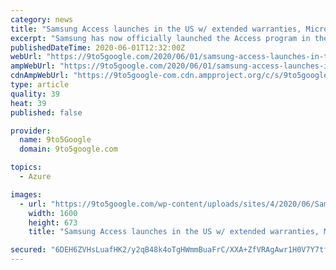 ```yaml
---
category: news
title: "Samsung Access launches in the US w/ extended warranties, Microsoft 365, more"
excerpt: "Samsung has now officially launched the Access program in the United States, which gives you added protection and benefits such as Microsoft 365."
publishedDateTime: 2020-06-01T12:32:00Z
webUrl: "https://9to5google.com/2020/06/01/samsung-access-launches-in-the-us-w-extended-warranties-microsoft-365-more/"
ampWebUrl: "https://9to5google.com/2020/06/01/samsung-access-launches-in-the-us-w-extended-warranties-microsoft-365-more/amp/"
cdnAmpWebUrl: "https://9to5google-com.cdn.ampproject.org/c/s/9to5google.com/2020/06/01/samsung-access-launches-in-the-us-w-extended-warranties-microsoft-365-more/amp/"
type: article
quality: 39
heat: 39
published: false

provider:
  name: 9to5Google
  domain: 9to5google.com

topics:
  - Azure

images:
  - url: "https://9to5google.com/wp-content/uploads/sites/4/2020/06/Samsung-Access.png?w=1600"
    width: 1600
    height: 673
    title: "Samsung Access launches in the US w/ extended warranties, Microsoft 365, more"

secured: "6DEH6ZVHsLuafHK2/y2qB48k4oTgHWmmBuaFrC/XXA+ZfVRAgAwr1H0V7Y7tf9OPVOi6r/1KWAhTOJsZRYz88lTQWiS8Zw6RRNROK0hEMHpAgV16vYNnQqFu9vZv5/9ZDjr+wUk96Z9bLFwnPcXBjSpL1gbY6FTtyZYO5BSAyZuxWAgRSl1dkEh1bLki/KslMayIO9jh1HKCOKDYmsXDTfz0/WfbInbcU5RtXZWrPXGsPU3SOm2gPdp34Eb/cqhvaQN53xLlAlZIBkoc55x3WpGPoSArJZHodmDDgtMmc/3mavLMXBnO0NGdS/G1b2Nc;D5iksHRQ0HXjG/vQeQocZw=="
---
```



